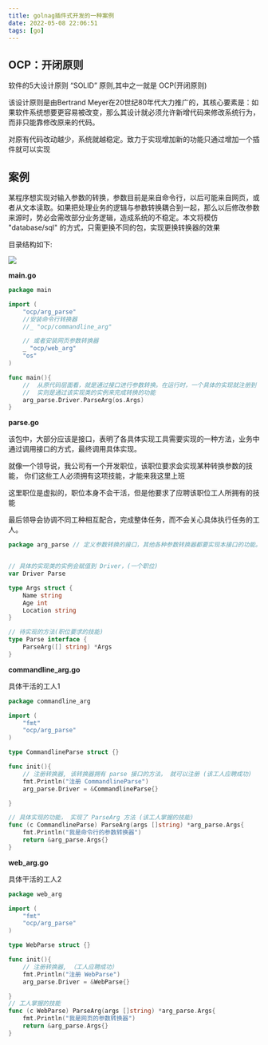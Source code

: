 ```yaml
---
title: golnag插件式开发的一种案例
date: 2022-05-08 22:06:51
tags: [go]
---
```


## OCP：开闭原则

软件的5大设计原则 “SOLID” 原则,其中之一就是 OCP(开闭原则)

该设计原则是由Bertrand Meyer在20世纪80年代大力推广的，其核心要素是：如果软件系统想要更容易被改变，那么其设计就必须允许新增代码来修改系统行为，而非只能靠修改原来的代码。

对原有代码改动越少，系统就越稳定。致力于实现增加新的功能只通过增加一个插件就可以实现

## 案例

某程序想实现对输入参数的转换，参数目前是来自命令行，以后可能来自网页，或者从文本读取。如果把处理业务的逻辑与参数转换耦合到一起，那么以后修改参数来源时，势必会需改部分业务逻辑，造成系统的不稳定。本文将模仿 "database/sql" 的方式，只需更换不同的包，实现更换转换器的效果



目录结构如下:

![](/images/20220508230409231_15797.png)


**main.go**

```go
package main

import (
	"ocp/arg_parse"
	//安装命令行转换器
	//_ "ocp/commandline_arg"

	// 或者安装网页参数转换器
	_ "ocp/web_arg"
	"os"
)

func main(){
    //  从原代码层面看，就是通过接口进行参数转换。在运行时，一个具体的实现就注册到 Driver 上。
    //  实则是通过该实现类的实例来完成转换的功能
	arg_parse.Driver.ParseArg(os.Args)
}

```

**parse.go**

该包中，大部分应该是接口，表明了各具体实现工具需要实现的一种方法，业务中通过调用接口的方式，最终调用具体实现。

就像一个领导说，我公司有一个开发职位，该职位要求会实现某种转换参数的技能， 你们这些工人必须拥有这项技能，才能来我这里上班

这里职位是虚拟的，职位本身不会干活，但是他要求了应聘该职位工人所拥有的技能

最后领导会协调不同工种相互配合，完成整体任务，而不会关心具体执行任务的工人。

```go
package arg_parse // 定义参数转换的接口，其他各种参数转换器都要实现本接口的功能。


// 具体的实现类的实例会赋值到 Driver，(一个职位)
var Driver Parse

type Args struct {
	Name string
	Age int
	Location string
}

// 待实现的方法(职位要求的技能)
type Parse interface {
	ParseArg([] string) *Args
}

```


**commandline_arg.go**

具体干活的工人1

```go
package commandline_arg

import (
	"fmt"
	"ocp/arg_parse"
)

type CommandlineParse struct {}

func init(){
	// 注册转换器, 该转换器拥有 parse 接口的方法， 就可以注册 (该工人应聘成功)
	fmt.Println("注册 CommandlineParse")
	arg_parse.Driver = &CommandlineParse{}

}

// 具体实现的功能， 实现了 ParseArg 方法 (该工人掌握的技能)
func (c CommandlineParse) ParseArg(args []string) *arg_parse.Args{
	fmt.Println("我是命令行的参数转换器")
	return &arg_parse.Args{}
}

```


**web_arg.go**

具体干活的工人2

```go
package web_arg

import (
	"fmt"
	"ocp/arg_parse"
)

type WebParse struct {}

func init(){
	// 注册转换器, （工人应聘成功）
	fmt.Println("注册 WebParse") 
	arg_parse.Driver = &WebParse{}

}
// 工人掌握的技能
func (c WebParse) ParseArg(args []string) *arg_parse.Args{
	fmt.Println("我是网页的参数转换器")
	return &arg_parse.Args{}
}

```
